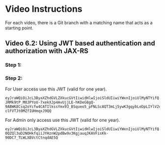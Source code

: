 # Video Instructions

For each video, there is a Git branch with a matching name that acts as a
starting point.

## Video 6.2: Using JWT based authentication and authorization with JAX-RS


### Step 1: 

### Step 2:

For User access use this JWT (valid for one year).
```
eyJraWQiOiJcL3ByaXZhdGVLZXkucGVtIiwidHlwIjoiSldUIiwiYWxnIjoiUlMyNTYifQ.eyJzdWIiOiJNUC1KV1QgRGVtbyIsImF1ZCI6IlBhY2t0UHVibGlzaGluZyIsInVwbiI6ImFkbWluIiwiYXV0aF90aW1lIjoxNTQxNTA3NjEwLCJpc3MiOiJjbG91ZC5uYXRpdi5qYXZhZWUiLCJncm91cHMiOlsidXNlciJdLCJleHAiOjE1NzMwNDM2MTAsImlhdCI6MTU0MTUwNzYxMCwianRpIjoiYS0xMjMifQ.LAt4rj6B7J28AdUfILrn2P4cxtx9VraXiQDQVquoGJ7zEEpSb8FoBhHTGIob2Zaxo0-JRMk9tP_M0JPYoU-7xekXJp4AvUjjLE-hKDeG8gQ-9ABWK8Csq2oYcfw4CATIlkssYmx93_BSqueo5_pFNLScAQT3mLj5ywK3gqybLeDpLIYlV2oyUg9IsxxBXpnZXU7uxkcsz6qm3PEriIJ8DkBhS6T6pcJ4wfDSYEjPg7FF8gPhYtBBxOLWUXQ7fzqquiO5FASw578yxrY_QIDgRhsuNFZrQ_tKkxHN7Be5FZKXLDg0ZCR3YuIEpBONgSat-clFVTJt0MZfIUHmqxJ9QQ
```

For Admin only access use this JWT (valid for one year).
```
eyJraWQiOiJcL3ByaXZhdGVLZXkucGVtIiwidHlwIjoiSldUIiwiYWxnIjoiUlMyNTYifQ.eyJzdWIiOiJNUC1KV1QgRGVtbyIsImF1ZCI6IlBhY2t0UHVibGlzaGluZyIsInVwbiI6ImFkbWluIiwiYXV0aF90aW1lIjoxNTQxNTA3Mzk5LCJpc3MiOiJjbG91ZC5uYXRpdi5qYXZhZWUiLCJncm91cHMiOlsiYWRtaW4iLCJ1c2VyIl0sImV4cCI6MTU3MzA0MzM5OSwiaWF0IjoxNTQxNTA3Mzk5LCJqdGkiOiJhLTEyMyJ9.LuTL8ulLyN6ehF6oevhki6ep4piBeW8a4BD9M96aqIwWQTOeq6vLm8LUdcbzL6eVFZ1k2Nixm6bZZQjMSfZe0HonEIgubvrQk4G7u7XiEWdjZbW5_m_eEhnQBjHINlMao9YJ1TT2IqtXnJYCf5vwkOuXNtsVI6Woe0u6mQLIZ0orhfY6j_1qqY18WR1Kl4lFavHh6YEwHLL19YiNrbp7d3Qgu__tdowyHSt63s2wUs7YBsdLuqmcMZi81rMYaUNYetjORN61B0F1SM-0QZQl3uD2NOHkfqiiJYHznW2pdBw9v3KgjauqJKAVFisKk-90DC7_TLWLXBVctCtnqdAE5Q
```

